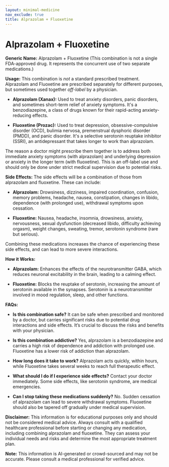 ```yaml
---
layout: minimal-medicine
nav_exclude: true
title: Alprazolam + Fluoxetine
---
```


# Alprazolam + Fluoxetine

**Generic Name:** Alprazolam + Fluoxetine (This combination is not a single FDA-approved drug.  It represents the concurrent use of two separate medications.)

**Usage:** This combination is *not* a standard prescribed treatment.  Alprazolam and Fluoxetine are prescribed separately for different purposes, but sometimes used together *off-label* by a physician.  

* **Alprazolam (Xanax):** Used to treat anxiety disorders, panic disorders, and sometimes short-term relief of anxiety symptoms. It's a benzodiazepine, a class of drugs known for their rapid-acting anxiety-reducing effects.

* **Fluoxetine (Prozac):** Used to treat depression, obsessive-compulsive disorder (OCD), bulimia nervosa, premenstrual dysphoric disorder (PMDD), and panic disorder. It's a selective serotonin reuptake inhibitor (SSRI), an antidepressant that takes longer to work than alprazolam.


The reason a doctor might prescribe them together is to address both immediate anxiety symptoms (with alprazolam) and underlying depression or anxiety in the longer term (with fluoxetine).  This is an off-label use and should only be done under strict medical supervision due to potential risks.


**Side Effects:** The side effects will be a combination of those from alprazolam and fluoxetine.  These can include:

* **Alprazolam:** Drowsiness, dizziness, impaired coordination, confusion, memory problems, headache, nausea, constipation, changes in libido, dependence (with prolonged use), withdrawal symptoms upon cessation.

* **Fluoxetine:** Nausea, headache, insomnia, drowsiness, anxiety, nervousness, sexual dysfunction (decreased libido, difficulty achieving orgasm), weight changes, sweating, tremor, serotonin syndrome (rare but serious).

Combining these medications increases the chance of experiencing these side effects, and can lead to more severe interactions.


**How it Works:**

* **Alprazolam:** Enhances the effects of the neurotransmitter GABA, which reduces neuronal excitability in the brain, leading to a calming effect.

* **Fluoxetine:** Blocks the reuptake of serotonin, increasing the amount of serotonin available in the synapses.  Serotonin is a neurotransmitter involved in mood regulation, sleep, and other functions.


**FAQs:**

* **Is this combination safe?**  It can be safe when prescribed and monitored by a doctor, but carries significant risks due to potential drug interactions and side effects.  It’s crucial to discuss the risks and benefits with your physician.

* **Is this combination addictive?** Yes, alprazolam is a benzodiazepine and carries a high risk of dependence and addiction with prolonged use.  Fluoxetine has a lower risk of addiction than alprazolam.

* **How long does it take to work?** Alprazolam acts quickly, within hours, while Fluoxetine takes several weeks to reach full therapeutic effect.

* **What should I do if I experience side effects?** Contact your doctor immediately.  Some side effects, like serotonin syndrome, are medical emergencies.

* **Can I stop taking these medications suddenly?**  No.  Sudden cessation of alprazolam can lead to severe withdrawal symptoms.  Fluoxetine should also be tapered off gradually under medical supervision.


**Disclaimer:** This information is for educational purposes only and should not be considered medical advice.  Always consult with a qualified healthcare professional before starting or changing any medication, including combining alprazolam and fluoxetine.  They can assess your individual needs and risks and determine the most appropriate treatment plan.


**Note:** This information is AI-generated or crowd-sourced and may not be accurate. Please consult a medical professional for verified advice.